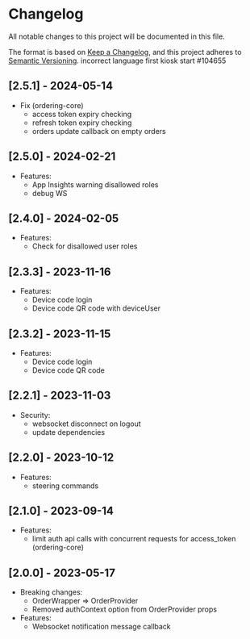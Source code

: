 # Changelog

All notable changes to this project will be documented in this file.

The format is based on [Keep a Changelog](https://keepachangelog.com/en/1.0.0/),
and this project adheres to [Semantic Versioning](https://semver.org/spec/v2.0.0.html).
incorrect language first kiosk start #104655

## [2.5.1] - 2024-05-14
- Fix (ordering-core)
    - access token expiry checking
    - refresh token expiry checking
    - orders update callback on empty orders

## [2.5.0] - 2024-02-21
- Features:
  - App Insights warning disallowed roles
  - debug WS

## [2.4.0] - 2024-02-05
- Features:
  - Check for disallowed user roles

## [2.3.3] - 2023-11-16
- Features:
  - Device code login
  - Device code QR code with deviceUser

## [2.3.2] - 2023-11-15
- Features:
  - Device code login
  - Device code QR code

## [2.2.1] - 2023-11-03
- Security:
  - websocket disconnect on logout
  - update dependencies

## [2.2.0] - 2023-10-12
- Features:
  - steering commands

## [2.1.0] - 2023-09-14
- Features:
  - limit auth api calls with concurrent requests for access_token (ordering-core)

## [2.0.0] - 2023-05-17

- Breaking changes:
  - OrderWrapper => OrderProvider
  - Removed authContext option from OrderProvider props
- Features:
  - Websocket notification message callback

